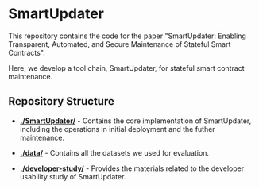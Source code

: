 # SmartUpdater

This repository contains the code for the paper "SmartUpdater: Enabling Transparent, Automated, and Secure Maintenance of Stateful Smart Contracts". 

Here, we develop a tool chain, SmartUpdater, for stateful smart contract maintenance.


## Repository Structure

- **<a href="./SmartUpdater">./SmartUpdater/</a>** - Contains the core implementation of SmartUpdater, including the operations in initial deployment and the futher maintenance.

- **<a href="./data">./data/</a>** - Contains all the datasets we used for evaluation.

- **<a href="./developer-study">./developer-study/</a>** - Provides the materials related to the developer usability study of SmartUpdater.






